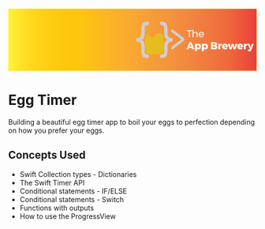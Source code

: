 ![App Brewery Banner](EggTimer-iOS13/Documentation/AppBreweryBanner.png)

# Egg Timer

Building a beautiful egg timer app to boil your eggs to perfection depending on how you prefer your eggs. 


## Concepts Used

* Swift Collection types - Dictionaries
* The Swift Timer API
* Conditional statements - IF/ELSE
* Conditional statements - Switch
* Functions with outputs
* How to use the ProgressView
